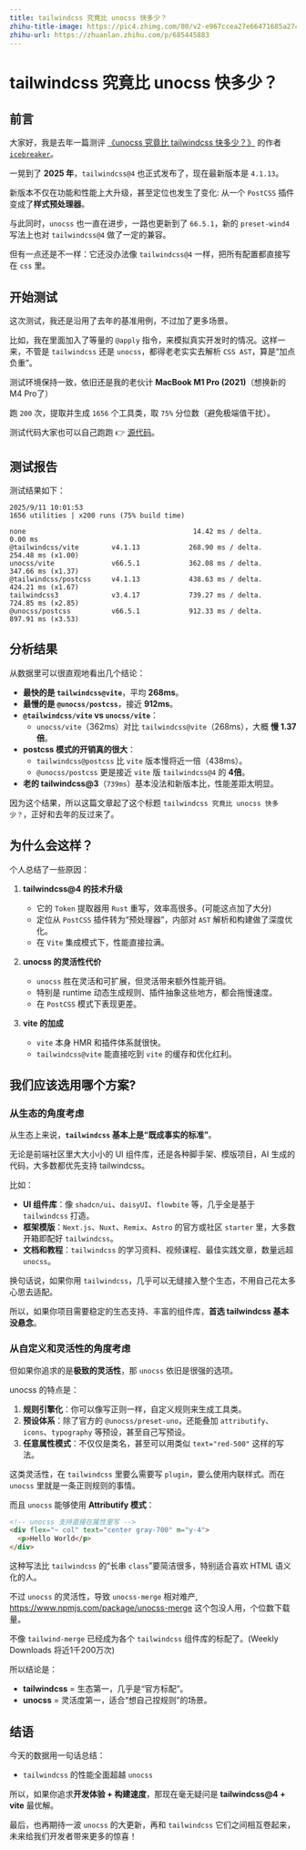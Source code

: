 ```yaml
---
title: tailwindcss 究竟比 unocss 快多少？
zhihu-title-image: https://pic4.zhimg.com/80/v2-e967ccea27e66471685a27c2812b6ab4.jpg
zhihu-url: https://zhuanlan.zhihu.com/p/685445883
---
```


# tailwindcss 究竟比 unocss 快多少？

## 前言

大家好，我是去年一篇测评 [《unocss 究竟比 tailwindcss 快多少？》](./README_2024.md) 的作者 [`icebreaker`](https://github.com/sonofmagic)。

一晃到了 **2025 年**，`tailwindcss@4` 也正式发布了，现在最新版本是 `4.1.13`。

新版本不仅在功能和性能上大升级，甚至定位也发生了变化: 从一个 `PostCSS` 插件变成了**样式预处理器**。

与此同时，`unocss` 也一直在进步，一路也更新到了 `66.5.1`，新的 `preset-wind4` 写法上也对 `tailwindcss@4` 做了一定的兼容。

但有一点还是不一样：它还没办法像 `tailwindcss@4` 一样，把所有配置都直接写在 `css` 里。

## 开始测试

这次测试，我还是沿用了去年的基准用例，不过加了更多场景。

比如，我在里面加入了等量的 `@apply` 指令，来模拟真实开发时的情况。这样一来，不管是 `tailwindcss` 还是 `unocss`，都得老老实实去解析 `CSS AST`，算是“加点负重”。

测试环境保持一致，依旧还是我的老伙计 **MacBook M1 Pro (2021)**（想换新的 M4 Pro了）

跑 `200` 次，提取并生成 `1656` 个工具类，取 `75%` 分位数（避免极端值干扰）。

测试代码大家也可以自己跑跑 👉 [源代码](https://github.com/sonofmagic/tailwindcss-vs-unocss/tree/main/bench)。

## 测试报告

测试结果如下：

```
2025/9/11 10:01:53
1656 utilities | x200 runs (75% build time)

none                                         14.42 ms / delta.      0.00 ms
@tailwindcss/vite        v4.1.13            268.90 ms / delta.    254.48 ms (x1.00)
unocss/vite              v66.5.1            362.08 ms / delta.    347.66 ms (x1.37)
@tailwindcss/postcss     v4.1.13            438.63 ms / delta.    424.21 ms (x1.67)
tailwindcss3             v3.4.17            739.27 ms / delta.    724.85 ms (x2.85)
@unocss/postcss          v66.5.1            912.33 ms / delta.    897.91 ms (x3.53)
```

## 分析结果

从数据里可以很直观地看出几个结论：

- **最快的是 `tailwindcss@vite`**，平均 **268ms**。
- **最慢的是 `@unocss/postcss`**，接近 **912ms**。
- **`@tailwindcss/vite` vs `unocss/vite`**：
  - `unocss/vite`（362ms）对比 `tailwindcss@vite`（268ms），大概 **慢 1.37 倍**。
- **postcss 模式的开销真的很大**：
  - `tailwindcss@postcss` 比 `vite` 版本慢将近一倍（438ms）。
  - `@unocss/postcss` 更是接近 `vite` 版 `tailwindcss@4` 的 **4倍**。
- **老的 tailwindcss@3**（`739ms`）基本没法和新版本比，性能差距太明显。

因为这个结果，所以这篇文章起了这个标题 `tailwindcss 究竟比 unocss 快多少？`，正好和去年的反过来了。

## 为什么会这样？

个人总结了一些原因：

1. **tailwindcss@4 的技术升级**
   - 它的 `Token` 提取器用 `Rust` 重写，效率高很多。(可能这点加了大分)
   - 定位从 `PostCSS` 插件转为“预处理器”，内部对 `AST` 解析和构建做了深度优化。
   - 在 `Vite` 集成模式下，性能直接拉满。

2. **unocss 的灵活性代价**
   - `unocss` 胜在灵活和可扩展，但灵活带来额外性能开销。
   - 特别是 runtime 动态生成规则、插件抽象这些地方，都会拖慢速度。
   - 在 `PostCSS` 模式下表现更差。

3. **vite 的加成**
   - `vite` 本身 HMR 和插件体系就很快。
   - `tailwindcss@vite` 能直接吃到 `vite` 的缓存和优化红利。

## 我们应该选用哪个方案?

### 从生态的角度考虑

从生态上来说，**`tailwindcss` 基本上是“既成事实的标准”**。

无论是前端社区里大大小小的 UI 组件库，还是各种脚手架、模版项目，AI 生成的代码，大多数都优先支持 tailwindcss。

比如：

- **UI 组件库**：像 `shadcn/ui`、`daisyUI`、`flowbite` 等，几乎全是基于 `tailwindcss` 打造。
- **框架模版**：`Next.js`、`Nuxt`、`Remix`、`Astro` 的官方或社区 `starter` 里，大多数开箱即配好 `tailwindcss`。
- **文档和教程**：`tailwindcss` 的学习资料、视频课程、最佳实践文章，数量远超 `unocss`。

换句话说，如果你用 `tailwindcss`，几乎可以无缝接入整个生态，不用自己花太多心思去适配。

所以，如果你项目需要稳定的生态支持、丰富的组件库，**首选 tailwindcss 基本没悬念**。

### 从自定义和灵活性的角度考虑

但如果你追求的是**极致的灵活性**，那 `unocss` 依旧是很强的选项。

unocss 的特点是：

1. **规则引擎化**：你可以像写正则一样，自定义规则来生成工具类。
2. **预设体系**：除了官方的 `@unocss/preset-uno`，还能叠加 `attributify`、`icons`、`typography` 等预设，甚至自己写预设。
3. **任意属性模式**：不仅仅是类名，甚至可以用类似 `text="red-500"` 这样的写法。

这类灵活性，在 `tailwindcss` 里要么需要写 `plugin`，要么使用内联样式。而在 `unocss` 里就是一条正则规则的事情。

而且 `unocss` 能够使用 **Attributify 模式**：

```html
<!-- unocss 支持直接在属性里写 -->
<div flex="~ col" text="center gray-700" m="y-4">
  <p>Hello World</p>
</div>
```

这种写法比 `tailwindcss` 的“长串 `class`”要简洁很多，特别适合喜欢 HTML 语义化的人。

不过 `unocss` 的灵活性，导致 `unocss-merge` 相对难产, https://www.npmjs.com/package/unocss-merge 这个包没人用，个位数下载量。

不像 `tailwind-merge` 已经成为各个 `tailwindcss` 组件库的标配了。(Weekly Downloads 将近1千200万次)

所以结论是：

- **tailwindcss** = 生态第一，几乎是“官方标配”。
- **unocss** = 灵活度第一，适合“想自己捏规则”的场景。

## 结语

今天的数据用一句话总结：

- `tailwindcss` 的性能全面超越 `unocss`

所以，如果你追求**开发体验 + 构建速度**，那现在毫无疑问是 **tailwindcss@4 + vite** 最优解。

最后，也再期待一波 `unocss` 的大更新，再和 `tailwindcss` 它们之间相互卷起来，未来给我们开发者带来更多的惊喜！
